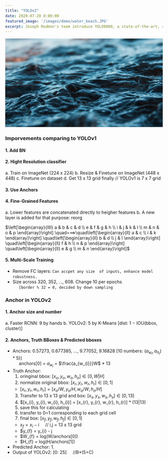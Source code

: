 ```yaml
---
title: "YOLOv2"
date: 2020-07-28 0:00:00
featured_image: '/images/demo/water_beach.JPG'
excerpt: Joseph Redmon's team introduce YOLO9000, a state-of-the-art, real-time object detection system that can detect over 9000 object categories.
---
```


![image](/images/demo/water_beach.JPG)

### Imporvements comparing to YOLOv1
#### 1. Add BN
#### 2. Hight Resolution classifier
a. Train on ImageNet (224 x 224)
b. Resize & Finetune on ImageNet (448 x 448)
c. Finetune on dataset
d. Get 13 x 13 grid finally   // YOLOv1 is 7 x 7 grid
#### 3. Use Anchors
#### 4. Fine-Grained Features
a. Lower features are concatenated directly to heigher features
b. A new layer is added for that purpose: reorg

$\left[\begin{array}{llll}
a & b & c & d \\
e & f & g & h \\
i & j & k & l \\
m & n & o & p
\end{array}\right] \quad===>\quad\left[\begin{array}{ll}
a & c \\
i & k
\end{array}\right] \quad\left[\begin{array}{ll}
b & d \\
j & l
\end{array}\right] \quad\left[\begin{array}{ll}
f & h \\
n & p
\end{array}\right] \quad\left[\begin{array}{ll}
e & g \\
m & n
\end{array}\right]$

#### 5. Multi-Scale Training
* Remove FC layers: `Can accpet any size  of inputs, enhance model robustness.`
* Size across 320, 352, ..., 608. Change 10 per epochs<br>
&nbsp;&nbsp;&nbsp;&nbsp;&nbsp;`[border % 32 = 0, decided by down sampling`

### Anchor in YOLOv2
#### 1. Anchor size and number
a. Faster RCNN: 9 by hands
b. YOLOv2: 5 by K-Means [dist:  1 − IOU(bbox, cluster)]

#### 2. Anchors, Truth BBoxes & Predicted bboxes
* Anchors: 0.57273, 0.677385, ..., 9.77052, 9.16828 [10 numbers: ($a_{w_{i}}, a_{h_{i}}$) * 5)]<br>
&nbsp;&nbsp;&nbsp;&nbsp;&nbsp;anchors[0] = $a_{w_{i}}$ = $\frac{a_{w_{i}}}W$ * 13
* Truth Anchor:
  1. oringinal bbox: $[x_{o}, y_{o}, w_{o}, h_{o}]\in[0, W|H]$
  2. normalize original bbox: $[x_{r}, y_{r}, w_{r}, h_{r}]\in[0, 1]$
    *  $[x_{r}, y_{r}, w_{r}, h_{r}] = [x_{o}/W, y_{o}/H, w_{o}/W, h_{o}/H]$
  3. Transfer to 13 x 13 grid and box: $[x_{s}, y_{s}, w_{s}, h_{s}]\in[0, 13]$
    1. $[x_{i}, y_{i}, w_{i}, h_{i}] = [x_{r}, y_{r}, w_{r}, h_{r}] * (13|13)
    2. save this for calculating
    3. transfer to 0~1 corresponding to each grid cell
  4. final box: $[x_{f}, y_{f}, w_{f}, h_{f}]\in[0, 1]$
    * $x_{f} = x_{i} - i$ &nbsp;&nbsp;&nbsp;&nbsp;// i,j = 13 x 13 grid
    * $y_{f} = y_{i} - j
    * $W_{f} = log(W/anchors[0])
    * $H_{f} = log(H/anchors[1])
* Predicted Anchor:
  1.
* Output of YOLOv2: [0: 25] &nbsp;&nbsp;&nbsp;&nbsp;//B*(5+C)

